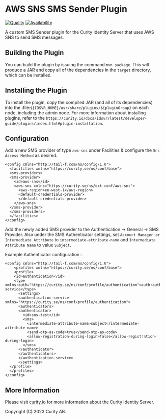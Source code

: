 # AWS SNS SMS Sender Plugin

[![Quality](https://img.shields.io/badge/quality-experiment-red)](https://curity.io/resources/code-examples/status/)
[![Availability](https://img.shields.io/badge/availability-source-blue)](https://curity.io/resources/code-examples/status/)

A custom SMS Sender plugin for the Curity Identity Server that uses AWS SNS to send SMS messages.

## Building the Plugin

You can build the plugin by issuing the command `mvn package`. This will produce a JAR and copy all of the dependencies in the `target` directory,
which can be installed.

## Installing the Plugin

To install the plugin, copy the compiled JAR (and all of its dependencies) into the :file:`${IDSVR_HOME}/usr/share/plugins/${pluginGroup}`
on each node, including the admin node. For more information about installing plugins, refer to the `https://curity.io/docs/idsvr/latest/developer-guide/plugins/index.html#plugin-installation`.

## Configuration

Add a new SMS provider of type `aws-sns` under Facilities & configure the `Sns Access Method` as desired.

```
<config xmlns="http://tail-f.com/ns/config/1.0">
  <facilities xmlns="https://curity.se/ns/conf/base">
  <sms-providers>
  <sms-provider>
    <id>aws-sns</id>
    <aws-sns xmlns="https://curity.se/ns/ext-conf/aws-sns">
      <aws-region>eu-west-1</aws-region>
      <default-credentials-provider>
      </default-credentials-provider>
    </aws-sns>
  </sms-provider>
  </sms-providers>
  </facilities>
</config>

```

Add the newly added SMS provider to the Authentication -> General -> SMS Provider. Also under the SMS Authenticator settings, set `Account Manager or Intermediate Attribute` to `intermediate-attribute-name` and `Intermediate Attribute Name` to value `Subject`.

Example Authenticator configuration :

```
<config xmlns="http://tail-f.com/ns/config/1.0">
    <profiles xmlns="https://curity.se/ns/conf/base">
    <profile>
    <id>authentication</id>
    <type xmlns:auth="https://curity.se/ns/conf/profile/authentication">auth:authentication-service</type>
      <settings>
      <authentication-service xmlns="https://curity.se/ns/conf/profile/authentication">
      <authenticators>
      <authenticator>
        <id>sms-test</id>
        <sms>
          <intermediate-attribute-name>subject</intermediate-attribute-name>
          <send-otp-as-code>true</send-otp-as-code>
          <allow-registration-during-login>false</allow-registration-during-login>
        </sms>
      </authenticator>
      </authenticators>
      </authentication-service>
      </settings>
  </profile>
  </profiles>
</config>
```

## More Information

Please visit [curity.io](https://curity.io/) for more information about the Curity Identity Server.

Copyright (C) 2023 Curity AB.
